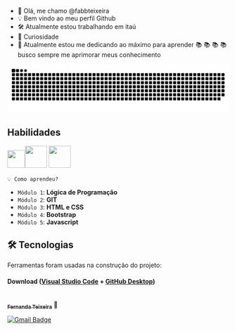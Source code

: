 - 👋 Olá, me chamo @fabbteixeira
- 💡 Bem vindo ao meu perfil Github 
- 🛠 Atualmente estou trabalhando em itaú
- 👀 Curiosidade 
- 💪 Atualmente estou me dedicando ao máximo para aprender :books: :books: :books: :books: busco sempre me aprimorar meus conhecimento 

<img src="https://raw.githubusercontent.com/Platane/snk/output/github-contribution-grid-snake.svg"> 

## Habilidades

<img src="https://cdn.jsdelivr.net/gh/devicons/devicon/icons/html5/html5-original-wordmark.svg" width="40" height="40"/><img src="https://cdn.jsdelivr.net/gh/devicons/devicon/icons/nodejs/nodejs-original-wordmark.svg"  width="50" height="50"/> <img src="https://cdn.jsdelivr.net/gh/devicons/devicon/icons/vscode/vscode-original-wordmark.svg"  width="50" height="50" />


```
💡 Como aprendeu?
```
- `Módulo 1`: **Lógica de Programação**
- `Módulo 2`: **GIT**
- `Módulo 3`: **HTML e CSS**
- `Módulo 4`: **Bootstrap**
- `Módulo 5`: **Javascript**

## 🛠 Tecnologias

Ferramentas foram usadas na construção do projeto:

#### **Download**  ([Visual Studio Code](https://visualstudio.microsoft.com/pt-br/)  +  [GitHub Desktop](https://desktop.github.com/))





<a href="https://github.com/fabbteixeira">
 <img style="border-radius: 50%;" src="https://github.com/fabbteixeira/fabbteixeira/blob/main/imgft.jpeg" width="100px;" alt=""/> 
 <br />
 <sub><b>Fernanda Teixeira</b></sub></a> 🚀</a>
 <br />
 
 [![Gmail Badge](https://img.shields.io/badge/-fabbteixeira@gmail.com-c14438?style=flat-square&logo=Gmail&logoColor=white&link=mailto:fabbteixeira@gmail.com)](mailto:fabbteixeira@gmail.com)
